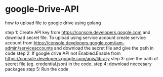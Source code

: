 # google-Drive-API
how to upload file to google drive using golang

step 1: Create API key from https://console.developers.google.com and download secret file.
        To upload using service account create service account from https://console.developers.google.com/iam-admin/serviceaccounts and           download the secret file and give the path in code
step 2: If google drive API not Enabled.Enable from https://console.developers.google.com/apis/library
step 3: give the path of secret file (eg. credential.json) in the code.
step 4: download neccesary packages
step 5: Run the code

